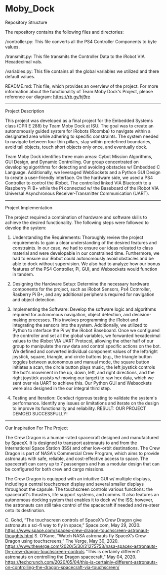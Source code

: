 # Moby_Dock

Repository Structure

The repository contains the following files and directories:

/controller.py: This file converts all the PS4 Controller Components to byte values. 

/transmitt.py: This file transmits the Controller Data to the iRobot VIA Hexadecimal vals. 

/variables.py: This file contains all the global variables we utilized and there default values. 

README.md: This file, which provides an overview of the project. For more information about the functionality
of Team Moby Dock's Project, please reference our diagram: https://rb.gy/hj9re

--------------------------------------------------------------------------------------------------------------------------

Project Description

This project was developed as a final project for the Embedded Systems class (CPR E 288) by Team Moby Dock at ISU. 
The goal was to create an autonomously guided system for iRobots (Roomba) to navigate within a designated 
area while adhering to specific constraints. The system needed to navigate between four thin pillars, stay within 
predefined boundaries, avoid tall objects, touch short objects only once, and eventually dock.


Team Moby Dock identifies three main areas: Cybot Mission Algorithms, GUI Design, and Dynamic Controlling. 
Our group concentrated on developing algorithms for detecting and avoiding obstacles w/ Embedded C Language. 
Additionally, we leveraged WebSockets and a Python GUI Design to create a user-friendly interface. On the hardware 
side, we used a PS4 Controller to control the iRobot. The controlled linked VIA Bluetooth to a Raspberry Pi B+ while
the Pi connected w/ the Baseboard of the iRobot VIA Universal Asynchronous Receiver-Transmitter Communication (UART).

--------------------------------------------------------------------------------------------------------------------------

Project Implementation

The project required a combination of hardware and software skills to achieve the desired functionality. The following steps were 
followed to develop the system:

1. Understanding the Requirements: Thoroughly review the project requirements to gain a clear understanding of the desired features 
   and constraints. In our case, we had to ensure our ideas releated to class material and were developable in our constrained time.
   Furthermore, we had to ensure our iRobot could autonomously avoid obstacles and be able to dock without supervision. We also had
   to analyze how our bonus features of the PS4 Controller, Pi, GUI, and Websockets would function in tandem. 

2. Designing the Hardware Setup: Determine the necessary hardware components for the project, such as iRobot Sensors, Ps4 Cotnroller, 
   Rasberry Pi B+, and any additional peripherals required for navigation and object detection.

3. Implementing the Software: Develop the software logic and algorithms required for autonomous navigation, object detection, and 
   decision-making processes. This involves programming the iRobot and integrating the sensors into the system. Additionally, we
   utilized to Python to interface the Pi w/ the iRobot Baseboard. Once we configured the controller and set all the global variables,
   we forwarded hexadecimal values to the iRobot VIA UART Protocol, allowing the other half of our group to manipulate the raw data 
   and control specific actions on the bot. We defined and converted individual component values of the left/right joystick, square, 
   triangle, and circle buttons (e.g., the triangle button toggles between autonomous and manual mode, the square button initiates a 
   scan, the circle button plays music, the left joystick controls the bot's movement in the up, down, left, and right directions, 
   and the right joystick assists w/ moving our target) to raw hex data, which we sent over via UART to achieve this. Our Python GUI 
   and Websockets were also designed in the our integral third step. 

4. Testing and Iteration: Conduct rigorous testing to validate the system's performance. Identify any issues or limitations and 
   iterate on the design to improve its functionality and reliability. RESULT: OUR PROJECT DEMOED SUCCESSFULLY!

---------------------------------------------------------------------------------------------------------------------------------

Our Inspiration For The Project

The Crew Dragon is a human-rated spacecraft designed and manufactured by SpaceX. It is designed to transport astronauts 
to and from the International Space Station (ISS) and other low-orbit destinations. The Crew Dragon is part of NASA's 
Commercial Crew Program, which aims to provide astronauts with safe, reliable, and cost-effective access to space. The 
spacecraft can carry up to 7 passengers and has a modular design that can be configured for both crew and cargo missions.

The Crew Dragon is equipped with an intuitive GUI w/ multiple displays, including a central touchscreen display and several smaller 
displays throughout the capsule. The touchscreen controls various functions: the spacecraft's thrusters, life support systems, and 
comms. It also features an autonomous docking system that enables it to dock w/ the ISS; however, the astronauts can still take 
control of the spacecraft if needed and re-steer onto its destination. 

C. Gohd, “The touchscreen controls of SpaceX’s Crew Dragon give astronauts a sci-fi way to fly in space,” Space.com, May 29, 2020. https://www.space.com/spacex-crew-dragon-touchscreen-astronaut-thoughts.html
S. O’Kane, “Watch NASA astronauts fly SpaceX’s Crew Dragon using touchscreens,” The Verge, May 30, 2020. https://www.theverge.com/2020/5/30/21275753/nasa-spacex-astronauts-fly-crew-dragon-touchscreen-controls
“This is certainly different’: astronauts on controlling the Dragon spacecraft,” May 04, 2020. https://techcrunch.com/2020/05/04/this-is-certainly-different-astronauts-on-controlling-the-dragon-spacecraft-via-touchscreen/
